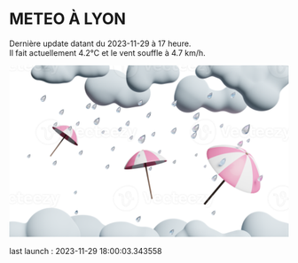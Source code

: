 # METEO À LYON

Dernière update datant du 2023-11-29 à 17 heure.  
Il fait actuellement 4.2°C et le vent souffle à 4.7 km/h.      

![](./.github/rain.png)

last launch : 2023-11-29 18:00:03.343558
